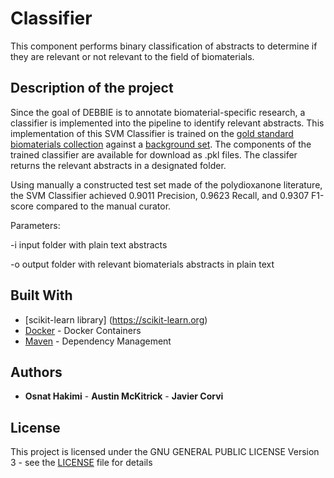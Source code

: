 # Classifier

This component performs binary classification of abstracts to determine if they are relevant or not relevant to the field of biomaterials.   

## Description  of the project

Since the goal of DEBBIE is to annotate biomaterial-specific research, a classifier is implemented into the pipeline to identify relevant abstracts. This implementation of this SVM Classifier is trained on the [gold standard biomaterials collection](gold_standard_set) against a [background set](background_set). The components of the trained classifier are available for download as .pkl files. The classifer returns the relevant abstracts in a designated folder.    
  
Using manually a constructed test set made of the polydioxanone literature, the SVM Classifier achieved 0.9011 Precision, 0.9623 Recall, and 0.9307 F1-score compared to the manual curator. 

Parameters:

-i input folder with plain text abstracts

-o output folder with relevant biomaterials abstracts in plain text 


## Built With

* [scikit-learn library] (https://scikit-learn.org)
* [Docker](https://www.docker.com/) - Docker Containers
* [Maven](https://maven.apache.org/) - Dependency Management

## Authors

* **Osnat Hakimi** - **Austin McKitrick** - **Javier Corvi** 


## License

This project is licensed under the GNU GENERAL PUBLIC LICENSE Version 3 - see the [LICENSE](LICENSE.txt) file for details
	
		
